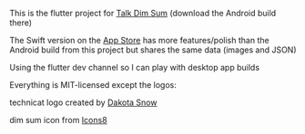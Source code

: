 This is the flutter project for [Talk Dim Sum](http://talkdimsum.com) (download the Android build there)

The Swift version on the [App Store](https://apps.apple.com/us/app/talk-dim-sum/id953929066) has more features/polish than the Android build from this project but shares the same data (images and JSON)

Using the flutter dev channel so I can play with desktop app builds

Everything is MIT-licensed except the logos:

technicat logo created by [Dakota Snow](http://espressyourself.coffee/)

dim sum icon from [Icons8](https://icons8.com)
